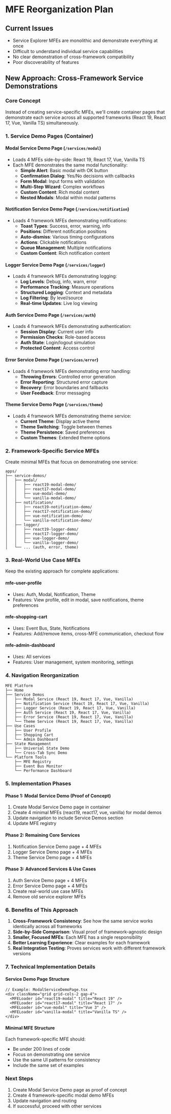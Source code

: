 # MFE Reorganization Plan

## Current Issues
- Service Explorer MFEs are monolithic and demonstrate everything at once
- Difficult to understand individual service capabilities
- No clear demonstration of cross-framework compatibility
- Poor discoverability of features

## New Approach: Cross-Framework Service Demonstrations

### Core Concept
Instead of creating service-specific MFEs, we'll create container pages that demonstrate each service across all supported frameworks (React 19, React 17, Vue, Vanilla TS) simultaneously.

### 1. Service Demo Pages (Container)

#### Modal Service Demo Page (`/services/modal`)
- Loads 4 MFEs side-by-side: React 19, React 17, Vue, Vanilla TS
- Each MFE demonstrates the same modal functionality:
  - **Simple Alert**: Basic modal with OK button
  - **Confirmation Dialog**: Yes/No decisions with callbacks
  - **Form Modal**: Input forms with validation
  - **Multi-Step Wizard**: Complex workflows
  - **Custom Content**: Rich modal content
  - **Nested Modals**: Modal within modal patterns

#### Notification Service Demo Page (`/services/notification`)
- Loads 4 framework MFEs demonstrating notifications:
  - **Toast Types**: Success, error, warning, info
  - **Positions**: Different notification positions
  - **Auto-dismiss**: Various timing configurations
  - **Actions**: Clickable notifications
  - **Queue Management**: Multiple notifications
  - **Custom Content**: Rich notification content

#### Logger Service Demo Page (`/services/logger`)
- Loads 4 framework MFEs demonstrating logging:
  - **Log Levels**: Debug, info, warn, error
  - **Performance Tracking**: Measure operations
  - **Structured Logging**: Context and metadata
  - **Log Filtering**: By level/source
  - **Real-time Updates**: Live log viewing

#### Auth Service Demo Page (`/services/auth`)
- Loads 4 framework MFEs demonstrating authentication:
  - **Session Display**: Current user info
  - **Permission Checks**: Role-based access
  - **Auth State**: Login/logout simulation
  - **Protected Content**: Access control

#### Error Service Demo Page (`/services/error`)
- Loads 4 framework MFEs demonstrating error handling:
  - **Throwing Errors**: Controlled error generation
  - **Error Reporting**: Structured error capture
  - **Recovery**: Error boundaries and fallbacks
  - **User Feedback**: Error messaging

#### Theme Service Demo Page (`/services/theme`)
- Loads 4 framework MFEs demonstrating theme service:
  - **Current Theme**: Display active theme
  - **Theme Switching**: Toggle between themes
  - **Theme Persistence**: Saved preferences
  - **Custom Themes**: Extended theme options

### 2. Framework-Specific Service MFEs

Create minimal MFEs that focus on demonstrating one service:

```
apps/
├── service-demos/
│   ├── modal/
│   │   ├── react19-modal-demo/
│   │   ├── react17-modal-demo/
│   │   ├── vue-modal-demo/
│   │   └── vanilla-modal-demo/
│   ├── notification/
│   │   ├── react19-notification-demo/
│   │   ├── react17-notification-demo/
│   │   ├── vue-notification-demo/
│   │   └── vanilla-notification-demo/
│   ├── logger/
│   │   ├── react19-logger-demo/
│   │   ├── react17-logger-demo/
│   │   ├── vue-logger-demo/
│   │   └── vanilla-logger-demo/
│   └── ... (auth, error, theme)
```

### 3. Real-World Use Case MFEs

Keep the existing approach for complete applications:

#### mfe-user-profile
- Uses: Auth, Modal, Notification, Theme
- Features: View profile, edit in modal, save notifications, theme preferences

#### mfe-shopping-cart
- Uses: Event Bus, State, Notifications
- Features: Add/remove items, cross-MFE communication, checkout flow

#### mfe-admin-dashboard
- Uses: All services
- Features: User management, system monitoring, settings

### 4. Navigation Reorganization

```
MFE Platform
├── Home
├── Service Demos
│   ├── Modal Service (React 19, React 17, Vue, Vanilla)
│   ├── Notification Service (React 19, React 17, Vue, Vanilla)
│   ├── Logger Service (React 19, React 17, Vue, Vanilla)
│   ├── Auth Service (React 19, React 17, Vue, Vanilla)
│   ├── Error Service (React 19, React 17, Vue, Vanilla)
│   └── Theme Service (React 19, React 17, Vue, Vanilla)
├── Use Cases
│   ├── User Profile
│   ├── Shopping Cart
│   └── Admin Dashboard
├── State Management
│   ├── Universal State Demo
│   └── Cross-Tab Sync Demo
└── Platform Tools
    ├── MFE Registry
    ├── Event Bus Monitor
    └── Performance Dashboard
```

### 5. Implementation Phases

#### Phase 1: Modal Service Demo (Proof of Concept)
1. Create Modal Service Demo page in container
2. Create 4 minimal MFEs (react19, react17, vue, vanilla) for modal demos
3. Update navigation to include Service Demos section
4. Update MFE registry

#### Phase 2: Remaining Core Services
1. Notification Service Demo page + 4 MFEs
2. Logger Service Demo page + 4 MFEs
3. Theme Service Demo page + 4 MFEs

#### Phase 3: Advanced Services & Use Cases
1. Auth Service Demo page + 4 MFEs
2. Error Service Demo page + 4 MFEs
3. Create real-world use case MFEs
4. Remove old service explorer MFEs

### 6. Benefits of This Approach

1. **Cross-Framework Consistency**: See how the same service works identically across all frameworks
2. **Side-by-Side Comparison**: Visual proof of framework-agnostic design
3. **Smaller, Focused MFEs**: Each MFE has a single responsibility
4. **Better Learning Experience**: Clear examples for each framework
5. **Real Integration Testing**: Proves services work with different framework versions

### 7. Technical Implementation Details

#### Service Demo Page Structure
```tsx
// Example: ModalServiceDemoPage.tsx
<div className="grid grid-cols-2 gap-4">
  <MFELoader id="react19-modal" title="React 19" />
  <MFELoader id="react17-modal" title="React 17" />
  <MFELoader id="vue-modal" title="Vue 3" />
  <MFELoader id="vanilla-modal" title="Vanilla TS" />
</div>
```

#### Minimal MFE Structure
Each framework-specific MFE should:
- Be under 200 lines of code
- Focus on demonstrating one service
- Use the same UI patterns for consistency
- Include the same set of examples

### Next Steps

1. Create Modal Service Demo page as proof of concept
2. Create 4 framework-specific modal demo MFEs
3. Update navigation and routing
4. If successful, proceed with other services